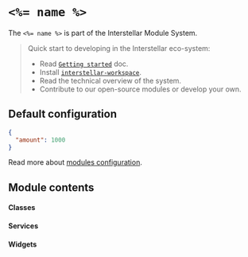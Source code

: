 # `<%= name %>`

The `<%= name %>` is part of the Interstellar Module System.

> Quick start to developing in the Interstellar eco-system:
>
> * Read [`Getting started`](https://github.com/stellar/interstellar/tree/master/docs) doc.
> * Install [`interstellar-workspace`](https://github.com/stellar/interstellar-workspace).
> * Read the technical overview of the system.
> * Contribute to our open-source modules or develop your own.

## Default configuration

```json
{
  "amount": 1000
}
```

Read more about [modules configuration](https://github.com/stellar/interstellar-core#interstellar-coreconfig-service).

## Module contents

#### Classes

#### Services

#### Widgets
